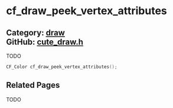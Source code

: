 [](../header.md ':include')

# cf_draw_peek_vertex_attributes

Category: [draw](/api_reference?id=draw)  
GitHub: [cute_draw.h](https://github.com/RandyGaul/cute_framework/blob/master/include/cute_draw.h)  
---

TODO

```cpp
CF_Color cf_draw_peek_vertex_attributes();
```

## Related Pages

TODO  
